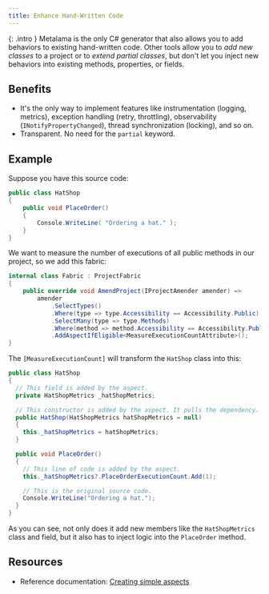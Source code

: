 ```yaml
---
title: Enhance Hand-Written Code
---
```


{: .intro }
Metalama is the only C# generator that also allows you to add behaviors to existing hand-written code. Other tools allow you to _add new classes_ to a project or to _extend partial classes_, but don't let you inject new behaviors into existing methods, properties, or fields. 

## Benefits

* It's the only way to implement features like instrumentation (logging, metrics), exception handling (retry, throttling), observability (`INotifyPropertyChanged`), thread synchronization (locking), and so on.
* Transparent. No need for the `partial` keyword.

## Example

Suppose you have this source code:

```cs
public class HatShop
{
    public void PlaceOrder()
    {
        Console.WriteLine( "Ordering a hat." );
    }
}
```

We want to measure the number of executions of all public methods in our project, so we add this fabric:

```csharp
internal class Fabric : ProjectFabric
{
    public override void AmendProject(IProjectAmender amender) =>
        amender
            .SelectTypes()
            .Where(type => type.Accessibility == Accessibility.Public)
            .SelectMany(type => type.Methods)
            .Where(method => method.Accessibility == Accessibility.Public)
            .AddAspectIfEligible<MeasureExecutionCountAttribute>();
}
```

The `[MeasureExecutionCount]` will transform the `HatShop` class into this:

```csharp
public class HatShop
{
  // This field is added by the aspect.
  private HatShopMetrics _hatShopMetrics;

  // This constructor is added by the aspect. It pulls the dependency.
  public HatShop(HatShopMetrics hatShopMetrics = null)
  {
    this._hatShopMetrics = hatShopMetrics;
  }

  public void PlaceOrder()
  {
    // This line of code is added by the aspect.
    this._hatShopMetrics?.PlaceOrderExecutionCount.Add(1);

    // This is the original source code.
    Console.WriteLine("Ordering a hat.");
  }
}
```

As you can see, not only does it add new members like the `HatShopMetrics` class and field, but it also has to inject
logic into the `PlaceOrder` method.

## Resources

* Reference documentation: [Creating simple aspects](https://doc.metalama.net/conceptual/aspects/simple-aspects)